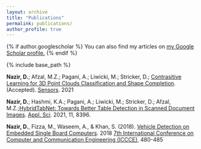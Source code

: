 ```yaml
---
layout: archive
title: "Publications"
permalink: publications/
author_profile: true
---
```


{% if author.googlescholar %}
  You can also find my articles on <u><a href="{{author.googlescholar}}">my Google Scholar profile</a>.</u>
{% endif %}

{% include base_path %}

<b>Nazir, D.</b>; Afzal, M.Z.; Pagani, A.; Liwicki, M.; Stricker, D.; [Contrasitive Learning for 3D Point Clouds Classification and Shape Completion](https://www.preprints.org/manuscript/202109.0112/v1). (Accepted). [Sensors](https://www.mdpi.com/journal/sensors). 2021 

<b>Nazir, D.</b>; Hashmi, K.A.; Pagani, A.; Liwicki, M.; Stricker, D.; Afzal, M.Z.;[HybridTabNet: Towards Better Table Detection in Scanned Document Images](https://www.mdpi.com/2076-3417/11/18/8396). [Appl. Sci](https://www.mdpi.com/journal/applsci). 2021, 11, 8396.

<b>Nazir, D.</b>, Fizza, M., Waseem, A., & Khan, S. (2018). [Vehicle Detection on Embedded Single Board Computers](https://ieeexplore.ieee.org/stamp/stamp.jsp?tp=&arnumber=8539298). 2018 [7th International Conference on Computer and Communication Engineering (ICCCE)](https://ieeexplore.ieee.org/xpl/conhome/8510540/proceeding), 480-485

